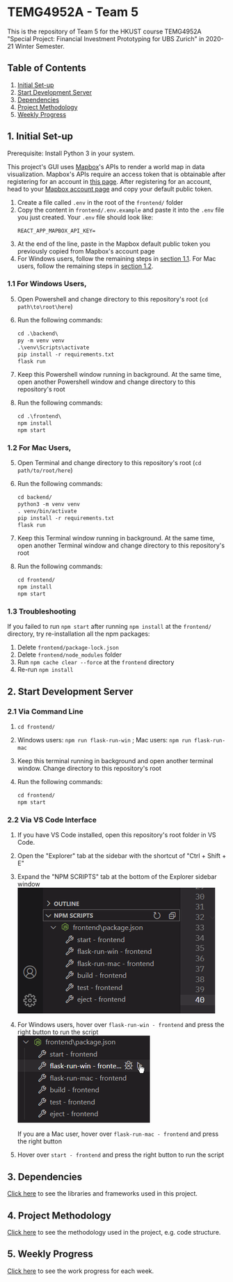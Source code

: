 # TEMG4952A - Team 5

This is the repository of Team 5 for the HKUST course TEMG4952A "Special Project: Financial Investment Prototyping for UBS Zurich" in 2020-21 Winter Semester.

## Table of Contents

1. [Initial Set-up](#1-initial-set-up)
2. [Start Development Server](#2-start-development-server)
3. [Dependencies](#3-dependencies)
4. [Project Methodology](#4-project-methodology)
5. [Weekly Progress](#5-weekly-progress)

## 1. Initial Set-up

Prerequisite: Install Python 3 in your system.

This project's GUI uses [Mapbox](https://www.mapbox.com/maps/)'s APIs to render a world map in data visualization. Mapbox's APIs require an access token that is obtainable after registering for an account in [this page](https://account.mapbox.com/auth/signup/). After registering for an account, head to your [Mapbox account page](https://account.mapbox.com/) and copy your default public token.

1. Create a file called `.env` in the root of the `frontend/` folder
2. Copy the content in `frontend/.env.example` and paste it into the `.env` file you just created. Your `.env` file should look like:
   ```
   REACT_APP_MAPBOX_API_KEY=
   ```
3. At the end of the line, paste in the Mapbox default public token you previously copied from Mapbox's account page
4. For Windows users, follow the remaining steps in [section 1.1](#11-for-windows-users). For Mac users, follow the remaining steps in [section 1.2](#12-for-mac-users).

### 1.1 For Windows Users,

5. Open Powershell and change directory to this repository's root (`cd path\to\root\here`)
6. Run the following commands:

   ```
   cd .\backend\
   py -m venv venv
   .\venv\Scripts\activate
   pip install -r requirements.txt
   flask run
   ```

7. Keep this Powershell window running in background. At the same time, open another Powershell window and change directory to this repository's root
8. Run the following commands:

   ```
   cd .\frontend\
   npm install
   npm start
   ```

### 1.2 For Mac Users,

5. Open Terminal and change directory to this repository's root (`cd path/to/root/here`)
6. Run the following commands:

   ```
   cd backend/
   python3 -m venv venv
   . venv/bin/activate
   pip install -r requirements.txt
   flask run
   ```

7. Keep this Terminal window running in background. At the same time, open another Terminal window and change directory to this repository's root
8. Run the following commands:

   ```
   cd frontend/
   npm install
   npm start
   ```

### 1.3 Troubleshooting

If you failed to run `npm start` after running `npm install` at the `frontend/` directory, try re-installation all the npm packages:

1. Delete `frontend/package-lock.json`
2. Delete `frontend/node_modules` folder
3. Run `npm cache clear --force` at the `frontend` directory
4. Re-run `npm install`

## 2. Start Development Server

### 2.1 Via Command Line

1. `cd frontend/`
2. Windows users: `npm run flask-run-win` ; Mac users: `npm run flask-run-mac`
3. Keep this terminal running in background and open another terminal window. Change directory to this repository's root
4. Run the following commands:

   ```
   cd frontend/
   npm start
   ```

### 2.2 Via VS Code Interface

1. If you have VS Code installed, open this repository's root folder in VS Code.
2. Open the "Explorer" tab at the sidebar with the shortcut of "Ctrl + Shift + E"
3. Expand the "NPM SCRIPTS" tab at the bottom of the Explorer sidebar window
   <br />
   ![npm scripts](./pics/vs_code_npm_scripts.png)
4. For Windows users, hover over `flask-run-win - frontend` and press the right button to run the script
   <br />
   ![npm run flask-run-win](./pics/vs_code_click_flask-run-win.png)

   If you are a Mac user, hover over `flask-run-mac - frontend` and press the right button

5. Hover over `start - frontend` and press the right button to run the script

## 3. Dependencies

[Click here](./Dependencies.md) to see the libraries and frameworks used in this project.

## 4. Project Methodology

[Click here](./ProjectMethodology.md) to see the methodology used in the project, e.g. code structure.

## 5. Weekly Progress

[Click here](./WeeklyProgress.md) to see the work progress for each week.
